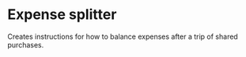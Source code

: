 # Expense splitter

Creates instructions for how to balance expenses after a trip of shared purchases.
